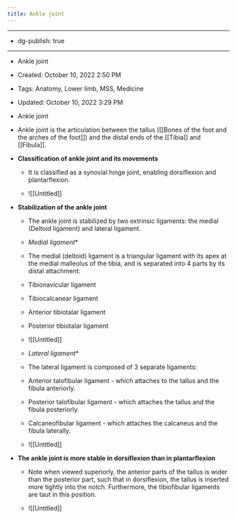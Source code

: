 ```yaml
---
title: Ankle joint
---
```


- --

- dg-publish: true

- --

- Ankle joint

- Created: October 10, 2022 2:50 PM

- Tags: Anatomy, Lower limb, MSS, Medicine

- Updated: October 10, 2022 3:29 PM

- Ankle joint

- Ankle joint is the articulation between the tallus ([[Bones of the foot and the arches of the foot]]) and the distal ends of the [[Tibia]] and [[Fibula]].

- **Classification of ankle joint and its movements**
	 - It is classified as a synovial hinge joint, enabling dorsiflexion and plantarflexion.

	 - ![[Untitled]]

- **Stabilization of the ankle joint**
	 - The ankle joint is stabilized by two extrinsic ligaments: the medial (Deltoid ligament) and lateral ligament.

	 - *Medial ligament**

	 - The medial (deltoid) ligament is a triangular ligament with its apex at the medial malleolus of the tibia, and is separated into 4 parts by its distal attachment:

	 - Tibionavicular ligament

	 - Tibiocalcanear ligament

	 - Anterior tibiotalar ligament

	 - Posterior tibiotalar ligament

	 - ![[Untitled]]

	 - *Lateral ligament**

	 - The lateral ligament is composed of 3 separate ligaments:

	 - Anterior talofibular ligament - which attaches to the tallus and the fibula anteriorly.

	 - Posterior talofibular ligament - which attaches the tallus and the fibula posteriorly.

	 - Calcaneofibular ligament - which attaches the calcaneus and the fibula laterally.

	 - ![[Untitled]]

- **The ankle joint is more stable in dorsiflexion than in plantarflexion**
	 - Note when viewed superiorly, the anterior parts of the tallus is wider than the posterior part, such that in dorsiflexion, the tallus is inserted more tightly into the notch. Furthermore, the tibiofibular ligaments are taut in this position.

	 - ![[Untitled]]
